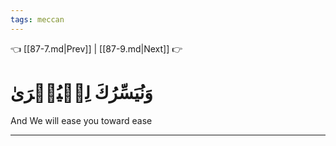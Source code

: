 ```yaml
---
tags: meccan
---
```


👈 [[87-7.md|Prev]] | [[87-9.md|Next]] 👉

# وَنُيَسِّرُكَ لِلۡيُسۡرَىٰ

And We will ease you toward ease

---

